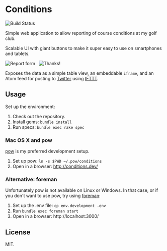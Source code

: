 # Conditions

![Build Status](https://travis-ci.org/alisdair/conditions.png)

Simple web application to allow reporting of course conditions at my golf club.

Scalable UI with giant buttons to make it super easy to use on smartphones and tablets.

![Report form](http://f.cl.ly/items/2Y3d3r1Z3F3T1F1r2W0y/report.png)
&nbsp;
![Thanks!](http://f.cl.ly/items/3n0j2J2L0p1M2Y14152E/thanks.png)

Exposes the data as a simple table view, an embeddable `iframe`, and an Atom feed for posting to [Twitter](http://twitter.com/lenziegolfclub) using [IFTTT](http://ifttt.com/).

## Usage

Set up the environment:

1. Check out the repository.
2. Install gems: `bundle install`
3. Run specs: `bundle exec rake spec`

### Mac OS X and pow

[pow](http://pow.cx/) is my preferred development setup.

1. Set up pow: `ln -s $PWD ~/.pow/conditions`
2. Open in a browser: http://conditions.dev/

### Alternative: foreman

Unfortunately pow is not available on Linux or Windows. In that case, or if you don't want to use pow, try using [foreman](http://ddollar.github.io/foreman/):

1. Set up the .env file: `cp env.development .env`
2. Run `bundle exec foreman start`
3. Open in a browser: http://localhost:3000/

## License

MIT.
